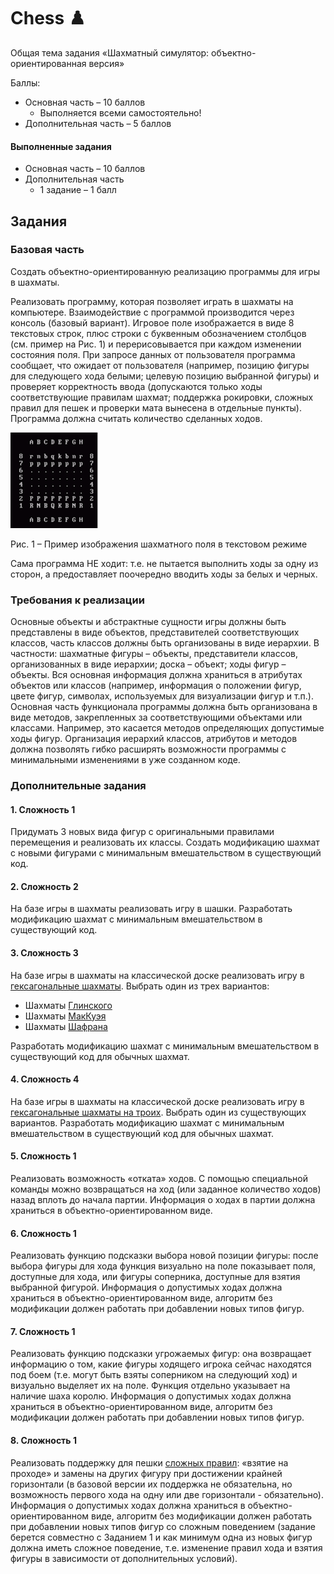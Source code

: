 # Chess ♟️

Общая тема задания «Шахматный симулятор: объектно-ориентированная версия»

Баллы:

- Основная часть – 10 баллов
    - Выполняется всеми самостоятельно!
- Дополнительная часть – 5 баллов

#### Выполненные задания

- Основная часть – 10 баллов
- Дополнительная часть
  - 1 задание – 1 балл

## Задания

### Базовая часть

Создать объектно-ориентированную реализацию программы для игры в шахматы.

Реализовать программу, которая позволяет играть в шахматы на компьютере.
Взаимодействие с программой производится через консоль (базовый вариант).
Игровое поле изображается в виде 8 текстовых строк, плюс строки с буквенным обозначением столбцов (см. пример на Рис. 1)
и перерисовывается при каждом изменении состояния поля.
При запросе данных от пользователя программа сообщает, что ожидает от пользователя (например, позицию фигуры для
следующего хода белыми; целевую позицию выбранной фигуры) и проверяет корректность ввода (допускаются только ходы
соответствующие правилам
шахмат; поддержка рокировки, сложных правил для пешек и проверки мата вынесена в отдельные пункты).
Программа должна считать количество сделанных ходов.

![01-chess.png](misc/images/01-chess.png)

Рис. 1 – Пример изображения шахматного поля в текстовом режиме

Сама программа НЕ ходит: т.е. не пытается выполнить ходы за одну из сторон, а предоставляет поочередно вводить ходы за
белых и черных.

### Требования к реализации

Основные объекты и абстрактные сущности игры должны быть представлены в виде объектов, представителей соответствующих
классов, часть классов должны быть организованы в виде иерархии.
В частности: шахматные фигуры – объекты, представители классов, организованных в виде иерархии; доска – объект; ходы
фигур – объекты.
Вся основная информация должна храниться в атрибутах объектов или классов (например, информация о положении фигур, цвете
фигур, символах, используемых для визуализации фигур и т.п.).
Основная часть функционала программы должна быть организована в виде методов, закрепленных за соответствующими
объектами или классами.
Например, это касается методов определяющих допустимые ходы фигур.
Организация иерархий классов, атрибутов и методов должна позволять гибко расширять возможности программы с минимальными
изменениями в уже созданном коде.

### Дополнительные задания

#### 1. Сложность 1

Придумать 3 новых вида фигур с оригинальными правилами перемещения и реализовать их классы. Создать модификацию шахмат с
новыми фигурами с минимальным вмешательством в существующий код.

#### 2. Сложность 2

На базе игры в шахматы реализовать игру в шашки. Разработать модификацию шахмат с минимальным вмешательством в
существующий код.

#### 3. Сложность 3

На базе игры в шахматы на классической доске реализовать игру
в [гексагональные шахматы](https://ru.wikipedia.org/wiki/Гексагональные_шахматы).
Выбрать один из трех вариантов:

- Шахматы [Глинского](https://ru.wikipedia.org/wiki/Гексагональные_шахматы_Глинского)
- Шахматы [МакКуэя](https://ru.wikipedia.org/wiki/Гексагональные_шахматы_Глинского#Шахматы_МакКуэя)
- Шахматы [Шафрана](https://ru.wikipedia.org/wiki/Гексагональные_шахматы_Шафрана)

Разработать модификацию шахмат с минимальным вмешательством в существующий код для обычных шахмат.

#### 4. Сложность 4

На базе игры в шахматы на классической доске реализовать игру
в [гексагональные шахматы на троих](https://ru.wikipedia.org/wiki/Шахматы_для_троих).
Выбрать один из существующих вариантов.
Разработать модификацию шахмат с минимальным вмешательством в существующий код для обычных шахмат.

#### 5. Сложность 1

Реализовать возможность «отката» ходов.
С помощью специальной команды можно возвращаться на ход (или заданное количество ходов) назад вплоть до начала партии.
Информация о ходах в партии должна храниться в объектно-ориентированном виде.

#### 6. Сложность 1

Реализовать функцию подсказки выбора новой позиции фигуры: после выбора фигуры для хода функция визуально на поле
показывает поля, доступные для хода, или фигуры соперника, доступные для взятия выбранной фигурой.
Информация о допустимых ходах должна храниться в объектно-ориентированном виде, алгоритм без модификации должен работать
при добавлении новых типов фигур.

#### 7. Сложность 1

Реализовать функцию подсказки угрожаемых фигур: она возвращает информацию о том, какие фигуры ходящего игрока сейчас
находятся под боем (т.е. могут быть взяты соперником на следующий ход) и визуально выделяет их на поле.
Функция отдельно указывает на наличие шаха королю.
Информация о допустимых ходах должна храниться в объектно-ориентированном виде, алгоритм без модификации должен работать
при добавлении новых типов фигур.

#### 8. Сложность 1

Реализовать поддержку для пешки [сложных правил](https://ru.wikipedia.org/wiki/Правила_шахмат): «взятие на проходе» и
замены на других фигуру при достижении крайней горизонтали (в базовой версии их поддержка не обязательна, но возможность
первого хода на одну или две горизонтали - обязательно).
Информация о допустимых ходах должна храниться в объектно-ориентированном виде, алгоритм без модификации
должен работать при добавлении новых типов фигур со сложным поведением (задание берется совместно с Заданием 1 и как
минимум одна из новых фигур должна иметь сложное поведение, т.е. изменение правил хода и взятия фигуры в зависимости от
дополнительных условий).